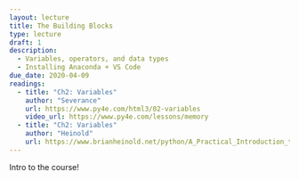 ```yaml
---
layout: lecture
title: The Building Blocks
type: lecture
draft: 1
description:
  - Variables, operators, and data types
  - Installing Anaconda + VS Code
due_date: 2020-04-09
readings:
  - title: "Ch2: Variables"
    author: "Severance"
    url: https://www.py4e.com/html3/02-variables
    video_url: https://www.py4e.com/lessons/memory
  - title: "Ch2: Variables"
    author: "Heinold"
    url: https://www.brianheinold.net/python/A_Practical_Introduction_to_Python_Programming_Heinold.pdf
---
```


Intro to the course!